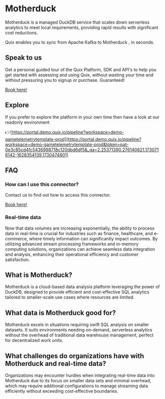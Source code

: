 <!--[tech-name]-->
# Motherduck

<!--[blurb-about-tech]-->
Motherduck is a managed DuckDB service that scales down serverless analytics to meet local requirements, providing rapid results with significant cost reductions.

Quix enables you to sync from Apache Kafka <span id="to_or_from">to</span> <span id="techname">Motherduck</span> , in seconds.

## Speak to us

Get a personal guided tour of the Quix Platform, SDK and API's to help you get started with assessing and using Quix, without wasting your time and without pressuring you to signup or purchase. Guaranteed!

[Book here!](https://share.hsforms.com/1iW0TmZzKQMChk0lxd_tGiw4yjw2?__hstc=175542013.19c333c2ae8002be5fbc6a17a447e442.1730474801833.1730474801833.1730716142494.2&__hssc=175542013.2.1730716142494&__hsfp=3927774151)


## Explore

If you prefer to explore the platform in your own time then have a look at our readonly environment

👉[https://portal.demo.quix.io/pipeline?workspace=demo-gametelemetrytemplate-prod](https://portal.demo.quix.io/pipeline?workspace=demo-gametelemetrytemplate-prod&token=pat-0e3c85cd4fc5436998718c120dbd6df5&_ga=2.25371390.276140621.1730716142-1628354139.1730474801)


## FAQ 

### How can I use this connector?

Contact us to find out how to access this connector.

[Book here!](https://share.hsforms.com/1iW0TmZzKQMChk0lxd_tGiw4yjw2?__hstc=175542013.19c333c2ae8002be5fbc6a17a447e442.1730474801833.1730474801833.1730716142494.2&__hssc=175542013.2.1730716142494&__hsfp=3927774151)

### Real-time data

Now that data volumes are increasing exponentially, the ability to process data in real-time is crucial for industries such as finance, healthcare, and e-commerce, where timely information can significantly impact outcomes. By utilizing advanced stream processing frameworks and in-memory computing solutions, organizations can achieve seamless data integration and analysis, enhancing their operational efficiency and customer satisfaction.

## What is <span id="techname">Motherduck</span>?

<!--[tech-seo-text]-->
Motherduck is a cloud-based data analysis platform leveraging the power of DuckDB, designed to provide efficient and cost-effective SQL analytics tailored to smaller-scale use cases where resources are limited.

## What data is <span id="techname">Motherduck</span> good for?

<!--[tech-data-seo-text]-->
Motherduck excels in situations requiring swift SQL analysis on smaller datasets. It suits environments needing on-demand, serverless analytics without the overhead of traditional data warehouse management, perfect for decentralized work units.

## What challenges do organizations have with <span id="techname">Motherduck</span> and real-time data?

<!--[tech-challenges-seo-text]-->
Organizations may encounter hurdles when integrating real-time data into Motherduck due to its focus on smaller data sets and minimal overhead, which may require additional configurations to manage streaming data efficiently without exceeding cost-effective boundaries.